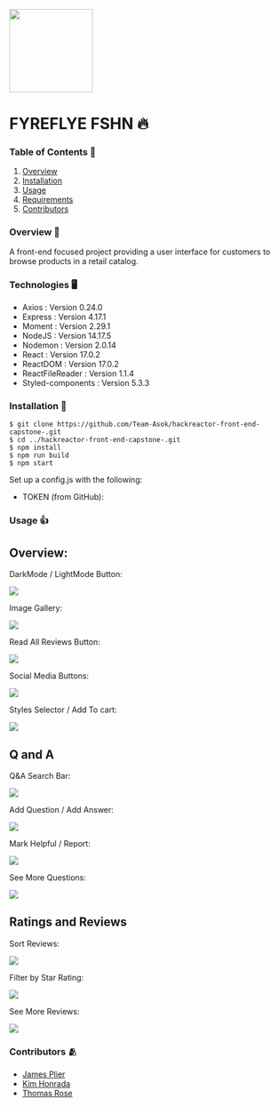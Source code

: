 <img src="./dist/3b26c257f02ae3bea978b5b565865b3d.png" height="150px">

# FYREFLYE FSHN 🔥

### Table of Contents 🏓
1. [Overview](#overview)
2. [Installation](#installation)
3. [Usage](#usage)
4. [Requirements](#requirements)
5. [Contributors](#contributors)

### Overview 🌄
A front-end focused project providing a user interface for customers to browse products in a retail catalog.

### Technologies 🖥
* Axios : Version 0.24.0
* Express : Version 4.17.1
* Moment : Version 2.29.1
* NodeJS : Version 14.17.5
* Nodemon : Version 2.0.14
* React : Version 17.0.2
* ReactDOM : Version 17.0.2
* ReactFileReader : Version 1.1.4
* Styled-components : Version 5.3.3

### Installation 🔨
```
$ git clone https://github.com/Team-Asok/hackreactor-front-end-capstone-.git
$ cd ../hackreactor-front-end-capstone-.git
$ npm install
$ npm run build
$ npm start
```
Set up a config.js with the following:

* TOKEN (from GitHub):

### Usage 👍

## Overview:

DarkMode / LightMode Button:

![](./Gifs/Darkmode.gif)

Image Gallery:

![](./Gifs/image-Gallery.gif)

Read All Reviews Button:

![](./Gifs/ReadAllReviews.gif)

Social Media Buttons:

![](./Gifs/SocialMediabuttons.gif)

Styles Selector / Add To cart:

![](./Gifs/Style%20Selector-bag.gif)

## Q and A

Q&A Search Bar:

![](./Gifs/QASearchBar.gif)

Add Question / Add Answer:

![](./Gifs/AddAnswer-Question.gif)

Mark Helpful / Report:

![](./Gifs/Help-Report-Buttons.gif)

See More Questions:

![](./Gifs/SeeMoreQuestions.gif)

## Ratings and Reviews

Sort Reviews:

![](./Gifs/ReviewSort.gif)

Filter by Star Rating:

![](./Gifs/StarFilter.gif)

See More Reviews:

![](./Gifs/ExpandReviews.gif)







### Contributors 🫂
- [James Plier](https://www.linkedin.com/in/james-plier-ab9900107/)
- [Kim Honrada](https://www.linkedin.com/in/kimhonrada21/)
- [Thomas Rose](https://www.linkedin.com/in/thomas-rose1990/)